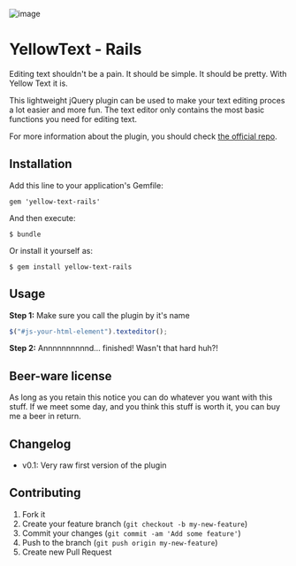 ![image](http://f.cl.ly/items/3A1s071l1H0M1c34210k/Schermafbeelding%202013-01-16%20om%2019.02.11.png)

# YellowText - Rails

Editing text shouldn't be a pain. It should be simple. It should be pretty. With Yellow Text it is. 

This lightweight jQuery plugin can be used to make your text editing proces a lot easier and more fun. The text editor only contains the most basic functions you need for editing text.

For more information about the plugin, you should check [the official repo](https://github.com/stefanvermaas/yellow-text).

## Installation

Add this line to your application's Gemfile:

    gem 'yellow-text-rails'

And then execute:

    $ bundle

Or install it yourself as:

    $ gem install yellow-text-rails

## Usage

**Step 1:** 
Make sure you call the plugin by it's name

```javascript
$("#js-your-html-element").texteditor();
```

**Step 2:** Annnnnnnnnnd... finished! Wasn't that hard huh?!

## Beer-ware license
As long as you retain this notice you can do whatever you want with this stuff. If we meet some day, and you think this stuff is worth it, you can buy me a beer in return.

## Changelog
- v0.1: Very raw first version of the plugin

## Contributing

1. Fork it
2. Create your feature branch (`git checkout -b my-new-feature`)
3. Commit your changes (`git commit -am 'Add some feature'`)
4. Push to the branch (`git push origin my-new-feature`)
5. Create new Pull Request
